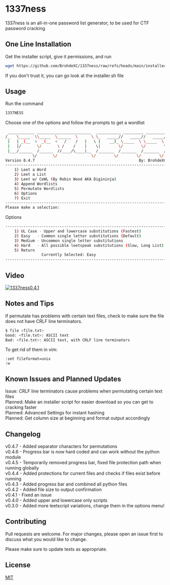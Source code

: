 # 1337ness

1337ness is an all-in-one password list generator, to be used for CTF password cracking

## One Line Installation

Get the installer script, give it permissions, and run 
```bash
wget https://github.com/BrohdeXC/1337ness/raw/refs/heads/main/installer.sh && chmod +x installer.sh && ./installer.sh
```
If you don't trust it, you can go look at the installer.sh file

## Usage

Run the command  
```bash
1337NESS
```

Choose one of the options and follow the prompts to get a wordlist
```bash
 ____________ ________________________  ___________ _________ _________
/_   \_____  \\_____  \______  \      \ \_   _____//   _____//   _____/
 |   | _(__  <  _(__  <   /    /   |   \ |    __)_ \_____  \ \_____  \ 
 |   |/       \/       \ /    /    |    \|        \/        \/        \
 |___/______  /______  //____/\____|__  /_______  /_______  /_______  /
            \/       \/               \/        \/        \/        \/ 
Version 0.4.7                                              By: BrohdeXC
-----------------------------------------------------------------------
    1) Leet a Word
    2) Leet a List
    3) Leet w/ CeWL (By Robin Wood AKA Digininja)
    4) Append Wordlists
    5) Permutate Wordlists
    6) Options
    7) Exit
-----------------------------------------------------------------------
Please make a selection:
```
Options
```bash
-----------------------------------------------------------------------
    1) UL Case - Upper and lowercase substitutions (Fastest)
    2) Easy   - Common single letter substitutions (Default)
    3) Medium - Uncommon single letter substitutions
    4) Hard   - All possible leetspeak substitutions (Slow, Long List)
    5) Return
                Currently Selected: Easy
-----------------------------------------------------------------------
```

## Video
[![1337ness0.4.1](https://img.youtube.com/vi/QfFK4R9JtvI/0.jpg)](https://www.youtube.com/watch?v=QfFK4R9JtvI)

## Notes and Tips
If permutate has problems with certain text files, check to make sure the file does not have CRLF line terminators.  
```bash
$ file <file.txt>
Good: <file.txt>: ASCII text
Bad: <file.txt>: ASCII text, with CRLF line terminators
```
To get rid of them in vim:  
```vim
:set fileformat=unix
:w
```

## Known Issues and Planned Updates
Issue: CRLF line terminators cause problems when permutating certain text files  
Planned: Make an installer script for easier download so you can get to cracking faster  
Planned: Advanced Settings for instant hashing  
Planned: Get column size at beginning and format output accordingly

## Changelog

v0.4.7 - Added separator characters for permutations  
v0.4.6 - Progress bar is now hard coded and can work without the python module  
v0.4.5 - Temporarily removed progress bar, fixed file protection path when running globally  
v0.4.4 - Added protections for current files and checks if files exist before running  
v0.4.3 - Added progress bar and combined all python files  
v0.4.2 - Added file size to output confirmation  
v0.4.1 - Fixed an issue  
v0.4.0 - Added upper and lowercase only scripts  
v0.3.0 - Added more leetscript variations, change them in the options menu!

## Contributing

Pull requests are welcome. For major changes, please open an issue first
to discuss what you would like to change.

Please make sure to update tests as appropriate.

## License

[MIT](https://choosealicense.com/licenses/mit/)
